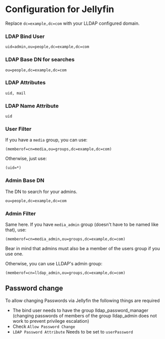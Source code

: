 # Configuration for Jellyfin

Replace `dc=example,dc=com` with your LLDAP configured domain.

### LDAP Bind User
```
uid=admin,ou=people,dc=example,dc=com
```

### LDAP Base DN for searches
```
ou=people,dc=example,dc=com
```

### LDAP Attributes

```
uid, mail
```

### LDAP Name Attribute

```
uid
```

### User Filter

If you have a `media` group, you can use:
```
(memberof=cn=media,ou=groups,dc=example,dc=com)
```

Otherwise, just use:
```
(uid=*)
```
### Admin Base DN

The DN to search for your admins.
```
ou=people,dc=example,dc=com
```

### Admin Filter

Same here. If you have `media_admin` group (doesn't have to be named like
that), use:
```
(memberof=cn=media_admin,ou=groups,dc=example,dc=com)
```
Bear in mind that admins must also be a member of the users group if you use one.

Otherwise, you can use LLDAP's admin group:
```
(memberof=cn=lldap_admin,ou=groups,dc=example,dc=com)
```

## Password change
To allow changing Passwords via Jellyfin the following things are required
- The bind user needs to have the group lldap_password_manager (changing passwords of members of the group lldap_admin does not work to prevent privilege escalation)
- Check `Allow Password Change`
- `LDAP Password Attribute` Needs to be set to `userPassword`
